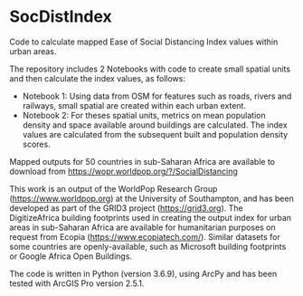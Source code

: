 # SocDistIndex

Code to calculate mapped Ease of Social Distancing Index values within urban areas. 

The repository includes 2 Notebooks with code to create small spatial units and then calculate the index values, as follows:
- Notebook 1: Using data from OSM for features such as roads, rivers and railways, small spatial are created within each urban extent.
- Notebook 2: For theses spatial units, metrics on mean population density and space available around buildings are calculated. The index values are calculated from the subsequent built and population density scores.

Mapped outputs for 50 countries in sub-Saharan Africa are available to download from https://wopr.worldpop.org/?/SocialDistancing

This work is an output of the WorldPop Research Group (https://www.worldpop.org) at the University of Southampton, and has been developed as part of the GRID3 project (https://grid3.org). The DigitizeAfrica building footprints used in creating the output index for urban areas in sub-Saharan Africa are available for humanitarian purposes on request from Ecopia (https://www.ecopiatech.com/). Similar datasets for some countries are openly-available, such as Microsoft building footprints or Google Africa Open Buildings.

The code is written in Python (version 3.6.9), using ArcPy and has been tested with ArcGIS Pro version 2.5.1.
